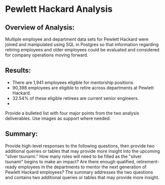 # Pewlett Hackard Analysis
## Overview of Analysis: 
Multiple employee and department data sets for Pewlett Hackard were joined and manipulated using SQL in Postgres so that information regarding retiring employees and older employees could be evaluated and considered for company operations moving forward.
## Results: 
 - There are 1,941 employees eligible for mentorship positions.
 - 90,398 employees are eligible to retire across departments at Pewlett Hackard.
 - 32.54% of these eligible retirees are current senior engineers.
 - 
Provide a bulleted list with four major points from the two analysis deliverables. Use images as support where needed.
## Summary: 
Provide high-level responses to the following questions, then provide two additional queries or tables that may provide more insight into the upcoming "silver tsunami."
How many roles will need to be filled as the "silver tsunami" begins to make an impact?
Are there enough qualified, retirement-ready employees in the departments to mentor the next generation of Pewlett Hackard employees?
The summary addresses the two questions and contains two additional queries or tables that may provide more insight.

